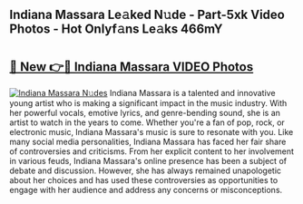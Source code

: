 ## Indiana Massara Le𝚊ked N𝚞de - Part-5xk Video Photos - Hot Onlyf𝚊ns Le𝚊ks 466mY

# <h2><a href="http://ab84897.deff.icu/?id=Indiana+Massara">🔗 New 👉🔴 Indiana Massara VIDEO Photos</a></h2>

[![Indiana Massara N𝚞des](https://i.imgur.com/rIISA9y.gif)](http://ab84897.deff.icu/?id=Indiana+Massara)
Indiana Massara is a talented and innovative young artist who is making a significant impact in the music industry. With her powerful vocals, emotive lyrics, and genre-bending sound, she is an artist to watch in the years to come. Whether you're a fan of pop, rock, or electronic music, Indiana Massara's music is sure to resonate with you. Like many social media personalities, Indiana Massara has faced her fair share of controversies and criticisms. From her explicit content to her involvement in various feuds, Indiana Massara's online presence has been a subject of debate and discussion. However, she has always remained unapologetic about her choices and has used these controversies as opportunities to engage with her audience and address any concerns or misconceptions.
